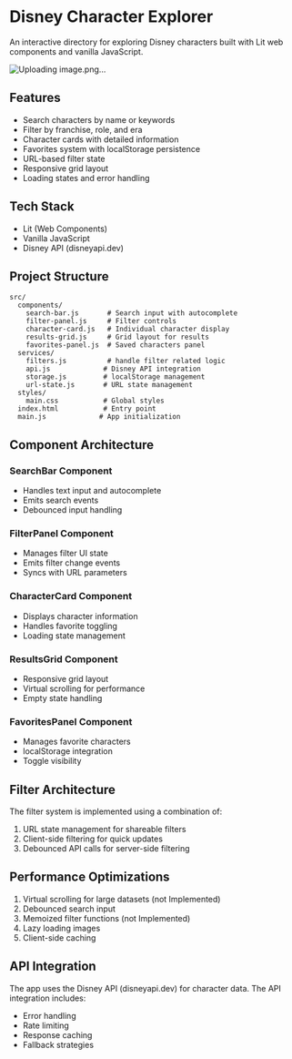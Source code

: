 # Disney Character Explorer

An interactive directory for exploring Disney characters built with Lit web components and vanilla JavaScript.

![Uploading image.png…]()


## Features

- Search characters by name or keywords
- Filter by franchise, role, and era
- Character cards with detailed information
- Favorites system with localStorage persistence
- URL-based filter state
- Responsive grid layout
- Loading states and error handling

## Tech Stack

- Lit (Web Components)
- Vanilla JavaScript
- Disney API (disneyapi.dev)

## Project Structure

```
src/
  components/
    search-bar.js       # Search input with autocomplete
    filter-panel.js     # Filter controls
    character-card.js   # Individual character display
    results-grid.js     # Grid layout for results
    favorites-panel.js  # Saved characters panel
  services/
    filters.js          # handle filter related logic
    api.js             # Disney API integration
    storage.js         # localStorage management
    url-state.js       # URL state management
  styles/
    main.css           # Global styles
  index.html           # Entry point
  main.js             # App initialization
```

## Component Architecture

### SearchBar Component
- Handles text input and autocomplete
- Emits search events
- Debounced input handling

### FilterPanel Component
- Manages filter UI state
- Emits filter change events
- Syncs with URL parameters

### CharacterCard Component
- Displays character information
- Handles favorite toggling
- Loading state management

### ResultsGrid Component
- Responsive grid layout
- Virtual scrolling for performance
- Empty state handling

### FavoritesPanel Component
- Manages favorite characters
- localStorage integration
- Toggle visibility

## Filter Architecture

The filter system is implemented using a combination of:
1. URL state management for shareable filters
2. Client-side filtering for quick updates
3. Debounced API calls for server-side filtering

## Performance Optimizations

1. Virtual scrolling for large datasets (not Implemented)
2. Debounced search input
3. Memoized filter functions (not Implemented)
4. Lazy loading images
5. Client-side caching


## API Integration

The app uses the Disney API (disneyapi.dev) for character data. The API integration includes:
- Error handling
- Rate limiting
- Response caching
- Fallback strategies
